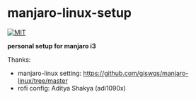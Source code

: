 # manjaro-linux-setup

[![MIT](https://img.shields.io/badge/License-MIT-yellow.svg)](https://opensource.org/licenses/MIT)

**personal setup for manjaro i3**

Thanks: 

- manjaro-linux setting: https://github.com/giswqs/manjaro-linux/tree/master
- rofi config: Aditya Shakya (adi1090x)
